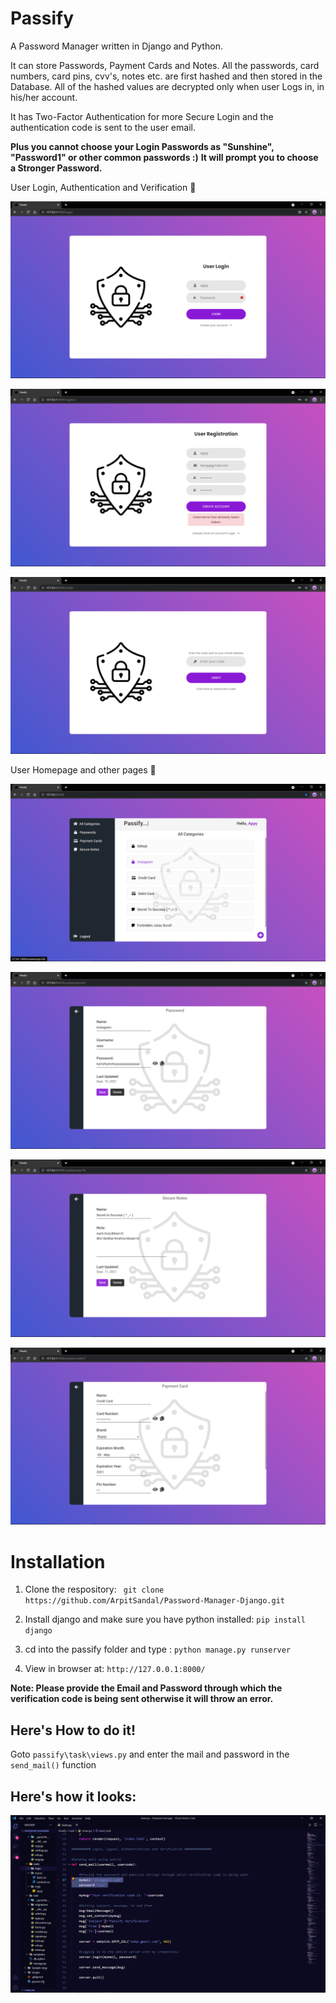 # Passify

A Password Manager written in Django and Python.

It can store Passwords, Payment Cards and Notes. All the passwords, card numbers, card pins, cvv's,
notes etc. are first hashed and then stored in the Database. All of the hashed values are decrypted
only when user Logs in, in his/her account.

It has Two-Factor Authentication for more Secure Login and the authentication code is sent to the
user email.

**Plus you cannot choose your Login Passwords as "Sunshine", "Password1" or other common passwords :)**
**It will prompt you to choose a Stronger Password.**

User Login, Authentication and Verification :rocket:


![Sample1](Sample-Imgs/1.png)


![Sample2](Sample-Imgs/2.png)


![Sample3](Sample-Imgs/3.png)



User Homepage and other pages :rocket:


![Sample4](Sample-Imgs/4.png)


![Sample5](Sample-Imgs/5.png)


![Sample6](Sample-Imgs/7.png)


![Sample7](Sample-Imgs/6.png)



# Installation

1. Clone the respository: ``` git clone https://github.com/ArpitSandal/Password-Manager-Django.git```

2. Install django and make sure you have python installed: ``` pip install django ```

3. cd into the passify folder and type : ``` python manage.py runserver ```

4. View in browser at: ``` http://127.0.0.1:8000/ ```



**Note: Please provide the Email and Password through which the verification code is being sent otherwise it will throw an error.**

## Here's How to do it!

Goto ``` passify\task\views.py ``` and enter the mail and password in the ``` send_mail() ``` function

## Here's how it looks:

![Sample8](Sample-Imgs/8.png)